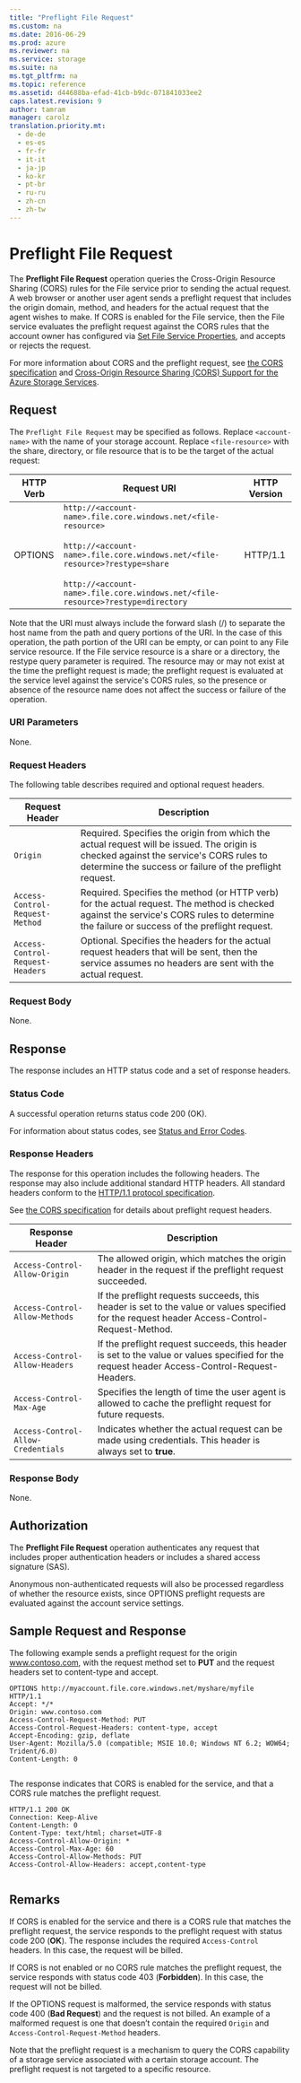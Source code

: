 ```yaml
---
title: "Preflight File Request"
ms.custom: na
ms.date: 2016-06-29
ms.prod: azure
ms.reviewer: na
ms.service: storage
ms.suite: na
ms.tgt_pltfrm: na
ms.topic: reference
ms.assetid: d44688ba-efad-41cb-b9dc-071841033ee2
caps.latest.revision: 9
author: tamram
manager: carolz
translation.priority.mt: 
  - de-de
  - es-es
  - fr-fr
  - it-it
  - ja-jp
  - ko-kr
  - pt-br
  - ru-ru
  - zh-cn
  - zh-tw
---
```

# Preflight File Request
The **Preflight File Request** operation queries the Cross-Origin Resource Sharing (CORS) rules for the File service prior to sending the actual request. A web browser or another user agent sends a preflight request that includes the origin domain, method, and headers for the actual request that the agent wishes to make. If CORS is enabled for the File service, then the File service evaluates the preflight request against the CORS rules that the account owner has configured via [Set File Service Properties](../StorageServicesREST/Set-File-Service-Properties.md), and accepts or rejects the request.  
  
 For more information about CORS and the preflight request, see [the CORS specification](http://www.w3.org/TR/cors/) and [Cross-Origin Resource Sharing (CORS) Support for the Azure Storage Services](https://msdn.microsoft.com/en-us/library/azure/dn535601.aspx).  
  
## Request  
 The `Preflight File Request` may be specified as follows. Replace `<account-name>` with the name of your storage account. Replace `<file-resource>` with the share, directory, or file resource that is to be the target of the actual request:  
  
|HTTP Verb|Request URI|HTTP Version|  
|---------------|-----------------|------------------|  
|OPTIONS|`http://<account-name>.file.core.windows.net/<file-resource>`<br /><br /> `http://<account-name>.file.core.windows.net/<file-resource>?restype=share`<br /><br /> `http://<account-name>.file.core.windows.net/<file-resource>?restype=directory`|HTTP/1.1|  
  
 Note that the URI must always include the forward slash (/) to separate the host name from the path and query portions of the URI. In the case of this operation, the path portion of the URI can be empty, or can point to any File service resource. If the File service resource is a share or a directory, the restype query parameter is required. The resource may or may not exist at the time the preflight request is made; the preflight request is evaluated at the service level against the service's CORS rules, so the presence or absence of the resource name does not affect the success or failure of the operation.  
  
### URI Parameters  
 None.  
  
### Request Headers  
 The following table describes required and optional request headers.  
  
|Request Header|Description|  
|--------------------|-----------------|  
|`Origin`|Required. Specifies the origin from which the actual request will be issued. The origin is checked against the service's CORS rules to determine the success or failure of the preflight request.|  
|`Access-Control-Request-Method`|Required. Specifies the method (or HTTP verb) for the actual request. The method is checked against the service's CORS rules to determine the failure or success of the preflight request.|  
|`Access-Control-Request-Headers`|Optional. Specifies the headers for the actual request headers that will be sent, then the service assumes no headers are sent with the actual request.|  
  
### Request Body  
 None.  
  
## Response  
 The response includes an HTTP status code and a set of response headers.  
  
### Status Code  
 A successful operation returns status code 200 (OK).  
  
 For information about status codes, see [Status and Error Codes](https://msdn.microsoft.com/en-us/library/azure/dd179382.aspx).  
  
### Response Headers  
 The response for this operation includes the following headers. The response may also include additional standard HTTP headers. All standard headers conform to the [HTTP/1.1 protocol specification](http://go.microsoft.com/fwlink/?linkid=150478).  
  
 See [the CORS specification](http://www.w3.org/TR/cors/) for details about preflight request headers.  
  
|Response Header|Description|  
|---------------------|-----------------|  
|`Access-Control-Allow-Origin`|The allowed origin, which matches the origin header in the request if the preflight request succeeded.|  
|`Access-Control-Allow-Methods`|If the preflight requests succeeds, this header is set to the value or values specified for the request header Access-Control-Request-Method.|  
|`Access-Control-Allow-Headers`|If the preflight request succeeds, this header is set to the value or values specified for the request header Access-Control-Request-Headers.|  
|`Access-Control-Max-Age`|Specifies the length of time the user agent is allowed to cache the preflight request for future requests.|  
|`Access-Control-Allow-Credentials`|Indicates whether the actual request can be made using credentials. This header is always set to **true**.|  
  
### Response Body  
 None.  
  
## Authorization  
 The **Preflight File Request** operation authenticates any request that includes proper authentication headers or includes a shared access signature (SAS).  
  
 Anonymous non-authenticated requests will also be processed regardless of whether the resource exists, since OPTIONS preflight requests are evaluated against the account service settings.  
  
## Sample Request and Response  
 The following example sends a preflight request for the origin www.contoso.com, with the request method set to **PUT** and the request headers set to content-type and accept.  
  
```  
OPTIONS http://myaccount.file.core.windows.net/myshare/myfile  
HTTP/1.1  
Accept: */*  
Origin: www.contoso.com  
Access-Control-Request-Method: PUT  
Access-Control-Request-Headers: content-type, accept  
Accept-Encoding: gzip, deflate  
User-Agent: Mozilla/5.0 (compatible; MSIE 10.0; Windows NT 6.2; WOW64; Trident/6.0)  
Content-Length: 0  
  
```  
  
 The response indicates that CORS is enabled for the service, and that a CORS rule matches the preflight request.  
  
```  
HTTP/1.1 200 OK  
Connection: Keep-Alive  
Content-Length: 0  
Content-Type: text/html; charset=UTF-8  
Access-Control-Allow-Origin: *  
Access-Control-Max-Age: 60  
Access-Control-Allow-Methods: PUT  
Access-Control-Allow-Headers: accept,content-type  
  
```  
  
## Remarks  
 If CORS is enabled for the service and there is a CORS rule that matches the preflight request, the service responds to the preflight request with status code 200 (**OK**). The response includes the required `Access-Control` headers. In this case, the request will be billed.  
  
 If CORS is not enabled or no CORS rule matches the preflight request, the service responds with status code 403 (**Forbidden**). In this case, the request will not be billed.  
  
 If the OPTIONS request is malformed, the service responds with status code 400 (**Bad Request**) and the request is not billed. An example of a malformed request is one that doesn’t contain the required `Origin` and `Access-Control-Request-Method` headers.  
  
 Note that the preflight request is a mechanism to query the CORS capability of a storage service associated with a certain storage account. The preflight request is not targeted to a specific resource.